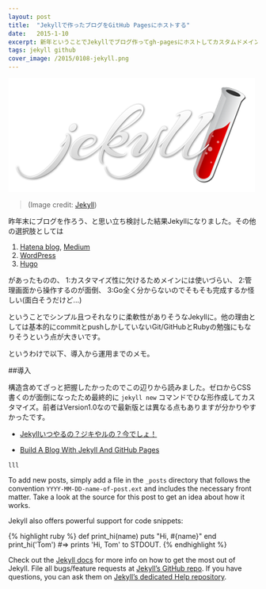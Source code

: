 ```yaml
---
layout: post
title:  "Jekyllで作ったブログをGitHub Pagesにホストする"
date:   2015-1-10
excerpt: 新年ということでJekyllでブログ作ってgh-pagesにホストしてカスタムドメイン設定してみました。
tags: jekyll github
cover_image: /2015/0108-jekyll.png
---
```

![Jekyll](/images/2015/0108-jekyll.png)

> (Image credit: [Jekyll](http://jekyllrb.com/))




昨年末にブログを作ろう、と思い立ち検討した結果Jekyllになりました。その他の選択肢としては

1. [Hatena blog](http://hatenablog.com/), [Medium](https://medium.com/)
2. [WordPress](https://wordpress.org/)
3. [Hugo](http://gohugo.io/)

があったものの、
1:カスタマイズ性に欠けるためメインには使いづらい、
2:管理画面から操作するのが面倒、
3:Go全く分からないのでそもそも完成するか怪しい(面白そうだけど...)

ということでシンプル且つそれなりに柔軟性がありそうなJekyllに。他の理由としては基本的にcommitとpushしかしていないGit/GitHubとRubyの勉強にもなりそうという点が大きいです。

というわけで以下、導入から運用までのメモ。

##導入

構造含めてざっと把握したかったのでこの辺りから読みました。ゼロからCSS書くのが面倒になったため最終的に `jekyll new` コマンドでひな形作成してカスタマイズ。前者はVersion1.0なので最新版とは異なる点もありますが分かりやすかったです。

- [Jekyllいつやるの？ジキやルの？今でしょ！](http://melborne.github.io/2013/05/20/now-the-time-to-start-jekyll/)

- [Build A Blog With Jekyll And GitHub Pages](http://www.smashingmagazine.com/2014/08/01/build-blog-jekyll-github-pages/)





~~~~~~~~
lll
~~~~~~~~





To add new posts, simply add a file in the `_posts` directory that follows the convention `YYYY-MM-DD-name-of-post.ext` and includes the necessary front matter. Take a look at the source for this post to get an idea about how it works.

Jekyll also offers powerful support for code snippets:

{% highlight ruby %}
def print_hi(name)
  puts "Hi, #{name}"
end
print_hi('Tom')
#=> prints 'Hi, Tom' to STDOUT.
{% endhighlight %}

Check out the [Jekyll docs][jekyll] for more info on how to get the most out of Jekyll. File all bugs/feature requests at [Jekyll’s GitHub repo][jekyll-gh]. If you have questions, you can ask them on [Jekyll’s dedicated Help repository][jekyll-help].

[jekyll]:      http://jekyllrb.com
[jekyll-gh]:   https://github.com/jekyll/jekyll
[jekyll-help]: https://github.com/jekyll/jekyll-help
